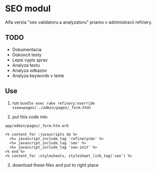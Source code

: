 # SEO modul

Alfa verzia "seo validatoru a analyzatoru" priamo v administracii refinery.

## TODO

- Dokumentacia
- Dokoncit testy
- Lepsi vypis sprav
- Analyza textu
- Analyza odkazov
- Analyza keywords v texte

## Use

1. run `bundle exec rake refinery:override view=pages/../admin/pages/_form.html`

2. put this code into 

`app/admin/pages/_form.htm.erb`

    <% content_for :javascripts do %>
      <%= javascript_include_tag 'refinerycms' %>
      <%= javascript_include_tag 'seo' %>
      <%= javascript_include_tag 'seo-init' %>
    <% end %>
    <% content_for :stylesheets, stylesheet_link_tag('seo') %>

3. download these files and put to right place 